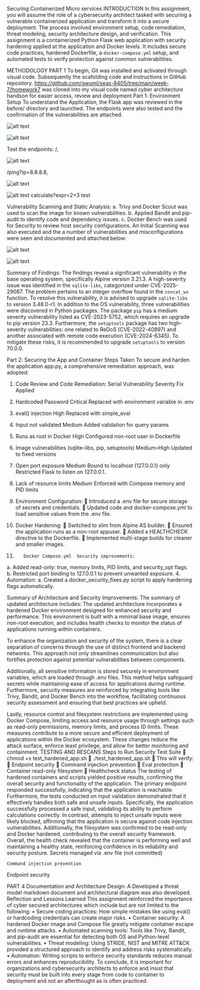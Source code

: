 
Securing Containerized Micro services
INTRODUCTION
In this assignment, you will assume the role of a cybersecurity architect tasked with securing a vulnerable containerized application and transform it into a secure deployment. The process involved environment setup, code remediation, threat modeling, security architecture design, and verification. This assignment is a containerized Python Flask web application with security hardening applied at the application and Docker levels. It includes secure code practices, hardened Dockerfile, a `docker-compose.yml` setup, and automated tests to verify protection against common vulnerabilities.

METHODOLOGY
PART 1
To begin, Git was installed and activated through visual code. Subsequently the scafolding code and instructions in GitHub repository. https://github.com/gwuml/seas-8405/tree/main/week-7/homework7 was cloned into my visual code named cyber architecture handson for easier access, review and deployment
Part 1: Environment Setup
To understand the Application, the Flask app was reviewed in the before/ directory and launched. The endpoints were also tested and the confirmation of the vulnerabilities are attached.
 
 ![alt text](image-5.png)


![alt text](image-6.png)

Test the endpoints: /, 
 
![alt text](image-7.png)

/ping?ip=8.8.8.8,

 ![alt text](image-8.png)

 ![alt text](image-9.png)
calculate?expr=2+3 test

Vulnerability Scanning and Static Analysis:
a.	Trivy and Docker Scout was used to scan the image for known vulnerabilities.
b.	Applied Bandit and pip-audit to identify code and dependency issues.
c.	Docker Bench was used for Security to review host security configurations. An Initial Scanning was also executed and the a number of vulnerabilities and misconfigurations were seen and documented and attached below:
 

 
![alt text](image-10.png)

 
![alt text](image-11.png)

 


Summary of Findings:
The findings reveal a significant vulnerability in the base operating system, specifically Alpine version 3.21.3. A  high-severity issue was identified in the `sqlite-libs`, categorized under CVE-2025-29087. The problem pertains to an integer overflow found in the `concat_ws` function. To resolve this vulnerability, it is advised to upgrade `sqlite-libs` to version 3.48.0-r1.
In addition to the OS vulnerability, three vulnerabilities were discovered in Python packages. The package `pip` has a medium severity vulnerability listed as CVE-2023-5752, which requires an upgrade to pip version 23.3. Furthermore, the `setuptools` package has two high-severity vulnerabilities: one related to ReDoS (CVE-2022-40897) and another associated with remote code execution (CVE-2024-6345). To mitigate these risks, it is recommended to upgrade `setuptools` to version 70.0.0.

Part 2: Securing the App and Container
Steps Taken
To secure and harden the application app.py, a comprehensive remediation approach, was adopted:
1. Code Review and Code Remediation: 
Serial	Vulnerability	Severity	Fix Applied
1.	Hardcoded Password	Critical	Replaced with environment variable in .env
2.	eval() injection	High	Replaced with simple_eval
3.	Input not validated	Medium	Added validation for query params
4.	Runs as root in Docker	High	Configured non-root user in Dockerfile
5.	Image vulnerabilities (sqlite-libs, pip, setuptools)	Medium–High	Updated to fixed versions
6.	Open port exposure	Medium	Bound to localhost (127.0.0.1) only Restricted Flask to listen on 127.0.0.1.
7.	Lack of resource limits	Medium	Enforced with Compose memory and PID limits

1.	Environment Configuration:
	Introduced a .env file for secure storage of secrets and credentials.
	Updated code and docker-compose.yml to load sensitive values from the .env file.
2.	Docker Hardening:
	Switched to  slim from Alpine AS builder.
	Ensured the application runs as a non-root appuser.
	Added a HEALTHCHECK directive to the Dockerfile.
	Implemented multi-stage builds for cleaner and smaller images.
3.	      Docker Compose.yml  Security improvements:
a.	Added read-only: true, memory limits, PID limits, and security_opt flags.
b.	Restricted port binding to 127.0.0.1 to prevent unwanted exposure.
4.	       Automation:
a.	Created a docker_security_fixes.py script to apply hardening flags automatically.

Summary of Architecture and Security Improvements:
The summary of updated architecture includes:
The updated architecture incorporates a hardened Docker environment designed for enhanced security and performance. This environment is built with a minimal base image, ensures non-root execution, and includes health checks to monitor the status of applications running within containers.

To enhance the organization and security of the system, there is a clear separation of concerns through the use of distinct frontend and backend networks. This approach not only streamlines communication but also fortifies protection against potential vulnerabilities between components.

Additionally, all sensitive information is stored securely in environment variables, which are loaded through .env files. This method helps safeguard secrets while maintaining ease of access for applications during runtime. Furthermore, security measures are reinforced by integrating tools like Trivy, Bandit, and Docker Bench into the workflow, facilitating continuous security assessment and ensuring that best practices are upheld.

Lastly, resource control and filesystem restrictions are implemented using Docker Compose, limiting access and resource usage through settings such as read-only permissions, memory limits, and process ID limits. These measures contribute to a more secure and efficient deployment of applications within the Docker ecosystem. These changes reduce the attack surface, enforce least privilege, and allow for better monitoring and containment.
TESTING AND RESCANS
Steps to Run Security Test Suite
	chmod +x test_hardened_app.sh
	./test_hardened_app.sh
	This will verify:
	Endpoint security
	Command injection prevention
	Eval protection
	Container read-only filesystem
	Healthcheck status
The testing of hardened containers and scripts yielded positive results, confirming the overall security and functionality of the application. The primary endpoint responded successfully, indicating that the application is reachable. Furthermore, the tests conducted on input validation demonstrated that it effectively handles both safe and unsafe inputs.
Specifically, the application successfully processed a safe input, validating its ability to perform calculations correctly. In contrast, attempts to inject unsafe inputs were likely blocked, affirming that the application is secure against code injection vulnerabilities. Additionally, the filesystem was confirmed to be read-only and Docker hardened, contributing to the overall security framework. Overall, the health check revealed that the container is performing well and maintaining a healthy state, reinforcing confidence in its reliability and security posture. Secrets managed via .env file (not committed)
 
	Command injection prevention


 
Endpoint security



 


PART 4
Documentation and Architecture Design: A Developed a threat model markdown document and architectural diagram was also developed.
 Reflection and Lessons Learned
This assignment reinforced the importance of cyber secured architectures which include but are not limited to the following:
•	Secure coding practices: How simple mistakes like using eval() or hardcoding credentials can create major risks.
•	Container security: A hardened Docker image and Compose file greatly mitigate container escape and runtime attacks.
•	Automated scanning tools: Tools like Trivy, Bandit, and pip-audit are essential for detecting both OS and Python-level vulnerabilities.
•	Threat modeling: Using STRIDE, NIST and MITRE ATT&CK provided a structured approach to identify and address risks systematically.
•	Automation: Writing scripts to enforce security standards reduces manual errors and enhances reproducibility.
To conclude, it is important for organizations and cybersecurity architects to enforce and insist that security must be built into every stage from code to container to deployment and not an afterthought as is often practiced.

